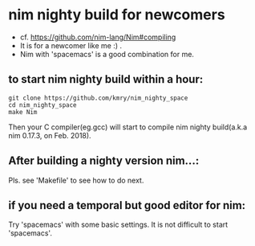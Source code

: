 # nim nighty build for newcomers 
 - cf. https://github.com/nim-lang/Nim#compiling
 - It is for a newcomer like me :) .
 - Nim with 'spacemacs' is a good combination for me.

## to start nim nighty build within a hour:
```
git clone https://github.com/kmry/nim_nighty_space
cd nim_nighty_space
make Nim
```

Then your C compiler(eg.gcc) will start to compile nim nighty build(a.k.a nim 0.17.3, on Feb. 2018).

## After building a nighty version nim...:
Pls. see 'Makefile' to see how to do next.

## if you need a temporal but good editor for nim:
Try 'spacemacs' with some basic settings.
It is not difficult to start 'spacemacs'.  
